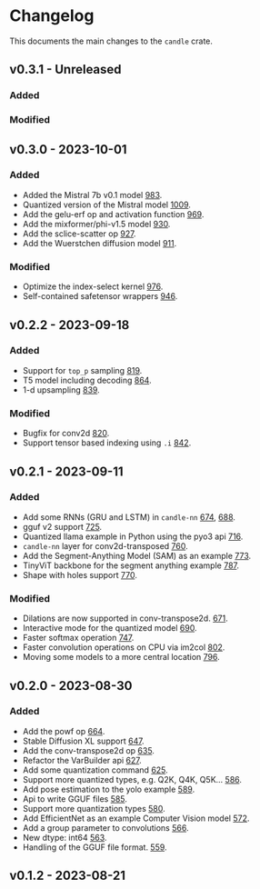 # Changelog
This documents the main changes to the `candle` crate.

## v0.3.1 - Unreleased

### Added

### Modified

## v0.3.0 - 2023-10-01

### Added

- Added the Mistral 7b v0.1 model
  [983](https://github.com/huggingface/candle/pull/983).
- Quantized version of the Mistral model
  [1009](https://github.com/huggingface/candle/pull/1009).
- Add the gelu-erf op and activation function
  [969](https://github.com/huggingface/candle/pull/969).
- Add the mixformer/phi-v1.5 model
  [930](https://github.com/huggingface/candle/pull/930).
- Add the sclice-scatter op
  [927](https://github.com/huggingface/candle/pull/927).
- Add the Wuerstchen diffusion model
  [911](https://github.com/huggingface/candle/pull/911).

### Modified

- Optimize the index-select kernel
  [976](https://github.com/huggingface/candle/pull/976).
- Self-contained safetensor wrappers
  [946](https://github.com/huggingface/candle/pull/946).

## v0.2.2 - 2023-09-18

### Added
- Support for `top_p` sampling
  [819](https://github.com/huggingface/candle/pull/819).
- T5 model including decoding
  [864](https://github.com/huggingface/candle/pull/864).
- 1-d upsampling
  [839](https://github.com/huggingface/candle/pull/839).

### Modified
- Bugfix for conv2d
  [820](https://github.com/huggingface/candle/pull/820).
- Support tensor based indexing using `.i`
  [842](https://github.com/huggingface/candle/pull/842).

## v0.2.1 - 2023-09-11

### Added
- Add some RNNs (GRU and LSTM) in `candle-nn`
  [674](https://github.com/huggingface/candle/pull/674),
  [688](https://github.com/huggingface/candle/pull/688).
- gguf v2 support
  [725](https://github.com/huggingface/candle/pull/725).
- Quantized llama example in Python using the pyo3 api
  [716](https://github.com/huggingface/candle/pull/716).
- `candle-nn` layer for conv2d-transposed
  [760](https://github.com/huggingface/candle/pull/760).
- Add the Segment-Anything Model (SAM) as an example
  [773](https://github.com/huggingface/candle/pull/773).
- TinyViT backbone for the segment anything example
  [787](https://github.com/huggingface/candle/pull/787).
- Shape with holes support
  [770](https://github.com/huggingface/candle/pull/770).

### Modified
- Dilations are now supported in conv-transpose2d.
  [671](https://github.com/huggingface/candle/pull/671).
- Interactive mode for the quantized model
  [690](https://github.com/huggingface/candle/pull/690).
- Faster softmax operation
  [747](https://github.com/huggingface/candle/pull/747).
- Faster convolution operations on CPU via im2col
  [802](https://github.com/huggingface/candle/pull/802).
- Moving some models to a more central location
  [796](https://github.com/huggingface/candle/pull/796).

## v0.2.0 - 2023-08-30

### Added
- Add the powf op
  [664](https://github.com/huggingface/candle/pull/664).
- Stable Diffusion XL support
  [647](https://github.com/huggingface/candle/pull/647).
- Add the conv-transpose2d op
  [635](https://github.com/huggingface/candle/pull/635).
- Refactor the VarBuilder api
  [627](https://github.com/huggingface/candle/pull/627).
- Add some quantization command
  [625](https://github.com/huggingface/candle/pull/625).
- Support more quantized types, e.g. Q2K, Q4K, Q5K...
  [586](https://github.com/huggingface/candle/pull/586).
- Add pose estimation to the yolo example
  [589](https://github.com/huggingface/candle/pull/589).
- Api to write GGUF files
  [585](https://github.com/huggingface/candle/pull/585).
- Support more quantization types
  [580](https://github.com/huggingface/candle/pull/580).
- Add EfficientNet as an example Computer Vision model
  [572](https://github.com/huggingface/candle/pull/572).
- Add a group parameter to convolutions
  [566](https://github.com/huggingface/candle/pull/566).
- New dtype: int64
  [563](https://github.com/huggingface/candle/pull/563).
- Handling of the GGUF file format.
  [559](https://github.com/huggingface/candle/pull/559).

## v0.1.2 - 2023-08-21
